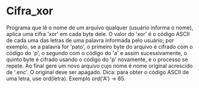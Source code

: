# Cifra_xor
Programa que lê o nome de um arquivo qualquer (usuário informa o nome), aplica uma cifra 'xor' em cada byte dele. O valor do 'xor' é o código ASCII de cada uma das letras de uma palavra informada pelo usuário; por exemplo, se a palavra for 'pato', o primeiro byte do arquivo é cifrado com o código do 'p', o segundo com o código do 'a' e assim sucessivamente, o quinto byte é cifrado usando o código do 'p' novamente, e o processo se repete. Ao final gere um novo arquivo cujo nome é nome original acrescido de '.enc'. O original deve ser apagado.  Dica: para obter o código ASCII de uma letra, use ord(letra). Exemplo ord('A') -> 65.
